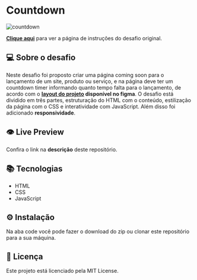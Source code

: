 # Countdown

![countdown](https://user-images.githubusercontent.com/83771792/228861718-0fada906-227d-4a1b-bac9-7583a4ee595d.png)

**[Clique aqui](https://efficient-sloth-d85.notion.site/Desafio-Countdown-4572ce6f5c91469abe0171f454a13e3f)** para ver a página de instruções do desafio original.

## 💻 Sobre o desafio

Neste desafio foi proposto criar uma página coming soon para o lançamento de um site, produto ou serviço, e na página deve ter um countdown timer informando quanto tempo falta para o lançamento, de acordo com o **[layout do projeto](https://www.figma.com/file/oDZqw3v8fem3v3RC7bTKV5/DD-%2F-Countdown/duplicate) disponível no figma**. O desafio está dividido em três partes, estruturação do HTML com o conteúdo, estilização da página com o CSS e interatividade com JavaScript. Além disso foi adicionado **responsividade**.

## 👁️ Live Preview

Confira o link na **descrição** deste repositório.

## 📚 Tecnologias

- HTML
- CSS
- JavaScript

## ⚙️ Instalação

Na aba code você pode fazer o download do zip ou clonar este repositório para a sua máquina.

## 📄 Licença

Este projeto está licenciado pela MIT License.
